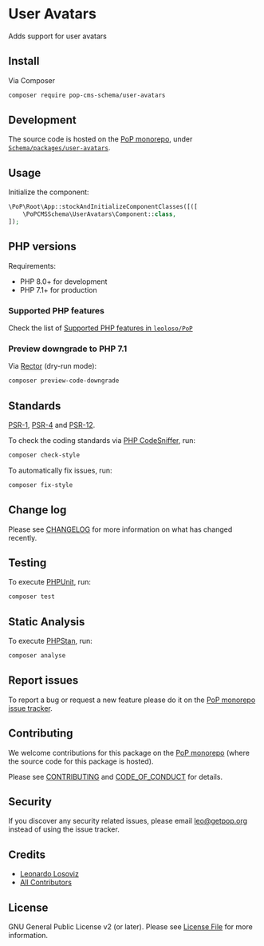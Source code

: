# User Avatars

<!--
[![Build Status][ico-travis]][link-travis]
[![Quality Score][ico-code-quality]][link-code-quality]
[![Software License][ico-license]](LICENSE.md)
[![Latest Version on Packagist][ico-version]][link-packagist]
[![Coverage Status][ico-scrutinizer]][link-scrutinizer]
[![Total Downloads][ico-downloads]][link-downloads]
-->

Adds support for user avatars

## Install

Via Composer

``` bash
composer require pop-cms-schema/user-avatars
```

## Development

The source code is hosted on the [PoP monorepo](https://github.com/leoloso/PoP), under [`Schema/packages/user-avatars`](https://github.com/leoloso/PoP/tree/master/layers/Schema/packages/user-avatars).

## Usage

Initialize the component:

``` php
\PoP\Root\App::stockAndInitializeComponentClasses([([
    \PoPCMSSchema\UserAvatars\Component::class,
]);
```

## PHP versions

Requirements:

- PHP 8.0+ for development
- PHP 7.1+ for production

### Supported PHP features

Check the list of [Supported PHP features in `leoloso/PoP`](https://github.com/leoloso/PoP/blob/master/docs/supported-php-features.md)

### Preview downgrade to PHP 7.1

Via [Rector](https://github.com/rectorphp/rector) (dry-run mode):

```bash
composer preview-code-downgrade
```

## Standards

[PSR-1](https://www.php-fig.org/psr/psr-1), [PSR-4](https://www.php-fig.org/psr/psr-4) and [PSR-12](https://www.php-fig.org/psr/psr-12).

To check the coding standards via [PHP CodeSniffer](https://github.com/squizlabs/PHP_CodeSniffer), run:

``` bash
composer check-style
```

To automatically fix issues, run:

``` bash
composer fix-style
```

## Change log

Please see [CHANGELOG](CHANGELOG.md) for more information on what has changed recently.

## Testing

To execute [PHPUnit](https://phpunit.de/), run:

``` bash
composer test
```

## Static Analysis

To execute [PHPStan](https://github.com/phpstan/phpstan), run:

``` bash
composer analyse
```

## Report issues

To report a bug or request a new feature please do it on the [PoP monorepo issue tracker](https://github.com/leoloso/PoP/issues).

## Contributing

We welcome contributions for this package on the [PoP monorepo](https://github.com/leoloso/PoP) (where the source code for this package is hosted).

Please see [CONTRIBUTING](CONTRIBUTING.md) and [CODE_OF_CONDUCT](CODE_OF_CONDUCT.md) for details.

## Security

If you discover any security related issues, please email leo@getpop.org instead of using the issue tracker.

## Credits

- [Leonardo Losoviz][link-author]
- [All Contributors][link-contributors]

## License

GNU General Public License v2 (or later). Please see [License File](LICENSE.md) for more information.

[ico-version]: https://img.shields.io/packagist/v/pop-cms-schema/user-avatars.svg?style=flat-square
[ico-license]: https://img.shields.io/badge/license-GPLv2-brightgreen.svg?style=flat-square
[ico-travis]: https://img.shields.io/travis/pop-cms-schema/user-avatars/master.svg?style=flat-square
[ico-scrutinizer]: https://img.shields.io/scrutinizer/coverage/g/pop-cms-schema/user-avatars.svg?style=flat-square
[ico-code-quality]: https://img.shields.io/scrutinizer/g/pop-cms-schema/user-avatars.svg?style=flat-square
[ico-downloads]: https://img.shields.io/packagist/dt/pop-cms-schema/user-avatars.svg?style=flat-square

[link-packagist]: https://packagist.org/packages/pop-cms-schema/user-avatars
[link-travis]: https://travis-ci.org/pop-cms-schema/user-avatars
[link-scrutinizer]: https://scrutinizer-ci.com/g/pop-cms-schema/user-avatars/code-structure
[link-code-quality]: https://scrutinizer-ci.com/g/pop-cms-schema/user-avatars
[link-downloads]: https://packagist.org/packages/pop-cms-schema/user-avatars
[link-author]: https://github.com/leoloso
[link-contributors]: ../../../../../../contributors
